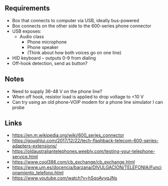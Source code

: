 ## Requirements
- Box that connects to computer via USB, ideally bus-powered
- Box connects on the other side to the 600-series phone connector
- USB exposes:
    - Audio class
        - Phone microphone
        - Phone speaker
        - (Think about how both voices go on one line)
- HID keyboard – outputs 0-9 from dialing
- Off-hook detection, send as button?

## Notes
- Need to supply 36-48 V on the phone line?
- When off hook, resistor load is applied to drop voltage to <10 V
- Can try using an old phone-VOIP modem for a phone line simulator I can probe

## Links
- https://en.m.wikipedia.org/wiki/600_series_connector
- https://goughlui.com/2017/12/22/tech-flashback-telecom-600-series-adapters-extensions/
- https://oldaustraliantelephones.weebly.com/testing-your-telephone-service.html
- https://www.cool386.com/cb_exchange/cb_exchange.html
- https://www.um.es/docencia/barzana/DIVULGACION/TELEFONIA/Funcionamiento_telefono.html
- https://www.youtube.com/watch?v=hSqoAvyqJNs
